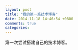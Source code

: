 ```yaml
---
layout: post
title: "我的第一篇技术博客"
date: 2014-11-18 14:46:54 +0800
comments: true
categories: 
---
```

第一次尝试搭建自己的技术博客。